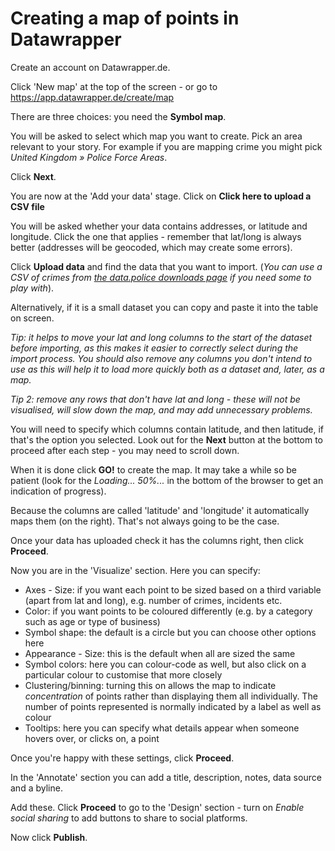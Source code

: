 # Creating a map of points in Datawrapper

Create an account on Datawrapper.de.

Click 'New map' at the top of the screen - or go to https://app.datawrapper.de/create/map

There are three choices: you need the **Symbol map**.

You will be asked to select which map you want to create. Pick an area relevant to your story. For example if you are mapping crime you might pick *United Kingdom » Police Force Areas*.

Click **Next**.

You are now at the 'Add your data' stage. Click on **Click here to upload a CSV file**

You will be asked whether your data contains addresses, or latitude and longitude. Click the one that applies - remember that lat/long is always better (addresses will be geocoded, which may create some errors).

Click **Upload data** and find the data that you want to import. (*You can use a CSV of crimes from [the data.police downloads page](https://data.police.uk/data/) if you need some to play with*).

Alternatively, if it is a small dataset you can copy and paste it into the table on screen.

*Tip: it helps to move your lat and long columns to the start of the dataset before importing, as this makes it easier to correctly select during the import process. You should also remove any columns you don't intend to use as this will help it to load more quickly both as a dataset and, later, as a map.*

*Tip 2: remove any rows that don't have lat and long - these will not be visualised, will slow down the map, and may add unnecessary problems.*

You will need to specify which columns contain latitude, and then latitude, if that's the option you selected. Look out for the **Next** button at the bottom to proceed after each step - you may need to scroll down.

When it is done click **GO!** to create the map. It may take a while so be patient (look for the *Loading... 50%...* in the bottom of the browser to get an indication of progress).

Because the columns are called 'latitude' and 'longitude' it automatically maps them (on the right). That's not always going to be the case.

Once your data has uploaded check it has the columns right, then click **Proceed**.

Now you are in the 'Visualize' section. Here you can specify:

* Axes - Size: if you want each point to be sized based on a third variable (apart from lat and long), e.g. number of crimes, incidents etc.
* Color: if you want points to be coloured differently (e.g. by a category such as age or type of business)
* Symbol shape: the default is a circle but you can choose other options here
* Appearance - Size: this is the default when all are sized the same
* Symbol colors: here you can colour-code as well, but also click on a particular colour to customise that more closely
* Clustering/binning: turning this on allows the map to indicate *concentration* of points rather than displaying them all individually. The number of points represented is normally indicated by a label as well as colour
* Tooltips: here you can specify what details appear when someone hovers over, or clicks on, a point

Once you're happy with these settings, click **Proceed**.

In the 'Annotate' section you can add a title, description, notes, data source and a byline.

Add these. Click **Proceed** to go to the 'Design' section - turn on *Enable social sharing* to add buttons to share to social platforms.

Now click **Publish**.

